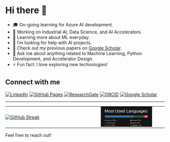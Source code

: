 # Hi there 👋

- 🎓 On-going learning for Azure AI development.
- 🔭 Working on Industrial AI, Data Science, and AI Accelerators.
- 🌱 Learning more about ML everyday.
- 🤔 I’m looking for help with AI projects.
- 💼 Check out my previous papers on [Google Scholar](https://scholar.google.com/citations?user=0kupfkYAAAAJ&hl=en).
- 💬 Ask me about anything related to Machine Learning, Python Development, and Accelerator Design.
- ⚡ Fun fact: I love exploring new technologies!

## Connect with me
[![LinkedIn](https://img.shields.io/badge/LinkedIn-blue?style=flat&logo=linkedin)](https://www.linkedin.com/in/ahmad--rezaei/)
[![GitHub Pages](https://img.shields.io/badge/Website-lightgrey?style=flat&logo=github)](https://amd-rezaei.github.io/)
[![ResearchGate](https://img.shields.io/badge/ResearchGate-00CCBB?style=flat&logo=researchgate&logoColor=white)](https://www.researchgate.net/profile/Ahmad-Rezaei)
[![ORCID](https://img.shields.io/badge/ORCID-A6CE39?style=flat&logo=orcid&logoColor=white)](https://orcid.org/0000-0002-9232-6934)
[![Google Scholar](https://img.shields.io/badge/Google_Scholar-4285F4?style=flat&logo=google-scholar&logoColor=white)](https://scholar.google.com/citations?user=0kupfkYAAAAJ&hl=en)

---


<table style="width: 100%; border-collapse: collapse; border: none;">
  <tr>
    <td style="width: 60%; padding: 0; border: none;">
      <a href="https://git.io/streak-stats">
        <img src="https://streak-stats.demolab.com?user=amd-rezaei&theme=dark&hide_border=true&card_width=450" alt="GitHub Streak" style="width: 100%;">
      </a>
    </td>
    <td style="width: 40%; padding: 0; border: none;">
      <img src="language_distribution.svg" alt="Language Distribution" style="width: 80%;">
    </td>
  </tr>
</table>



Feel free to reach out!
